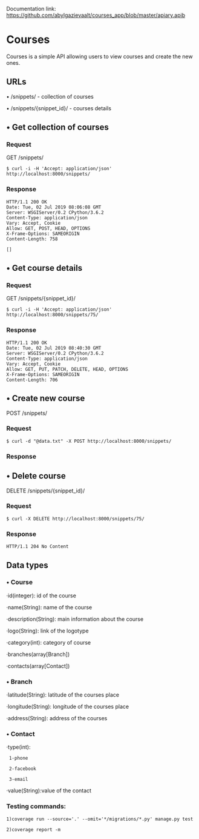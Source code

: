 Documentation link: https://github.com/abylgazievaalt/courses_app/blob/master/apiary.apib

# Courses

Courses is a simple API allowing users to view courses and create the new ones.

## URLs

• /snippets/ - collection of courses

• /snippets/{snippet_id}/ - courses details

## • Get collection of courses
### Request

GET /snippets/
```
$ curl -i -H 'Accept: application/json' http://localhost:8000/snippets/
```

### Response

```
HTTP/1.1 200 OK
Date: Tue, 02 Jul 2019 08:06:08 GMT
Server: WSGIServer/0.2 CPython/3.6.2
Content-Type: application/json
Vary: Accept, Cookie
Allow: GET, POST, HEAD, OPTIONS
X-Frame-Options: SAMEORIGIN
Content-Length: 758

[]
```

## • Get course details
### Request

GET /snippets/{snippet_id}/
```
$ curl -i -H 'Accept: application/json' http://localhost:8000/snippets/75/
```

### Response
```
HTTP/1.1 200 OK
Date: Tue, 02 Jul 2019 08:40:30 GMT
Server: WSGIServer/0.2 CPython/3.6.2
Content-Type: application/json
Vary: Accept, Cookie
Allow: GET, PUT, PATCH, DELETE, HEAD, OPTIONS
X-Frame-Options: SAMEORIGIN
Content-Length: 706
```

## • Create new course
POST /snippets/
### Request
```
$ curl -d "@data.txt" -X POST http://localhost:8000/snippets/
```
### Response

## • Delete course
DELETE /snippets/{snippet_id}/
### Request
```
$ curl -X DELETE http://localhost:8000/snippets/75/
```

### Response
```
HTTP/1.1 204 No Content
```

## Data types
### • Course

·id(integer): id of the course

·name(String): name of the course

·description(String): main information about the course

·logo(String): link of the logotype

·category(int): category of course

·branches(array[Branch])

·contacts(array[Contact])

### • Branch
·latitude(String): latitude of the courses place

·longitude(String): longitude of the courses place

·address(String): address of the courses

### • Contact
·type(int):
 
     1-phone

     2-facebook

     3-email

·value(String):value of the contact


### Testing commands: 
```
1)coverage run --source='.' --omit='*/migrations/*.py' manage.py test

2)coverage report -m
```

